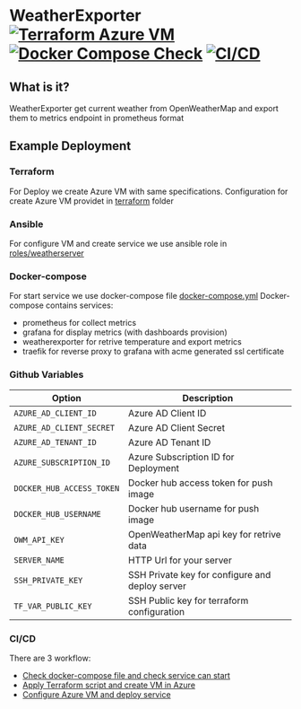 WeatherExporter [![Terraform Azure VM](https://github.com/brainfair/WeatherExporter/actions/workflows/terraform.yml/badge.svg)](https://github.com/brainfair/WeatherExporter/actions/workflows/terraform.yml) [![Docker Compose Check](https://github.com/brainfair/WeatherExporter/actions/workflows/compose.yml/badge.svg)](https://github.com/brainfair/WeatherExporter/actions/workflows/compose.yml) [![CI/CD](https://github.com/brainfair/WeatherExporter/actions/workflows/docker.yml/badge.svg)](https://github.com/brainfair/WeatherExporter/actions/workflows/docker.yml)
===============
## What is it? ##
WeatherExporter get current weather from OpenWeatherMap and export them to metrics endpoint in prometheus format

## Example Deployment ##
### Terraform
For Deploy we create Azure VM with same specifications. 
Configuration for create Azure VM providet in [terraform](terraform) folder

### Ansible
For configure VM and create service we use ansible role in [roles/weatherserver](roles/weatherserver)

### Docker-compose
For start service we use docker-compose file [docker-compose.yml](docker-compose.yml)
Docker-compose contains services:
- prometheus for collect metrics
- grafana for display metrics (with dashboards provision)
- weatherexporter for retrive temperature and export metrics
- traefik for reverse proxy to grafana with acme generated ssl certificate

### Github Variables
Option | Description
--- | ---
`AZURE_AD_CLIENT_ID`	| Azure AD Client ID
`AZURE_AD_CLIENT_SECRET` | Azure AD Client Secret
`AZURE_AD_TENANT_ID`	| Azure AD Tenant ID
`AZURE_SUBSCRIPTION_ID`  | Azure Subscription ID for Deployment
`DOCKER_HUB_ACCESS_TOKEN`	| Docker hub access token for push image
`DOCKER_HUB_USERNAME`  | Docker hub username for push image
`OWM_API_KEY`	| OpenWeatherMap api key for retrive data
`SERVER_NAME`	| HTTP Url for your server
`SSH_PRIVATE_KEY`	| SSH Private key for configure and deploy server
`TF_VAR_PUBLIC_KEY`	| SSH Public key for terraform configuration

### CI/CD
There are 3 workflow:
- [Check docker-compose file and check service can start](https://github.com/brainfair/WeatherExporter/actions/workflows/compose.yml) 
- [Apply Terraform script and create VM in Azure](https://github.com/brainfair/WeatherExporter/actions/workflows/terraform.yml)
- [Configure Azure VM and deploy service](https://github.com/brainfair/WeatherExporter/actions/workflows/docker.yml)
